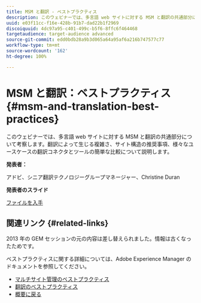 ```yaml
---
title: MSM と翻訳 - ベストプラクティス
description: このウェビナーでは、多言語 web サイトに対する MSM と翻訳の共通部分について考察します。翻訳によって生じる複雑さ、サイト構造の推奨事項、様々なユースケースの翻訳コネクタとツールの簡単な比較について説明します。
uuid: e03f11cc-f16e-428b-91b7-dad22b1f2969
discoiquuid: 4dc97a95-c401-499c-b5f6-8ffc6f464468
targetaudience: target-audience advanced
source-git-commit: edd0bdb28a9b3d065a64a95af6a216b747577c77
workflow-type: tm+mt
source-wordcount: '162'
ht-degree: 100%

---
```


# MSM と翻訳：ベストプラクティス {#msm-and-translation-best-practices}

このウェビナーでは、多言語 web サイトに対する MSM と翻訳の共通部分について考察します。翻訳によって生じる複雑さ、サイト構造の推奨事項、様々なユースケースの翻訳コネクタとツールの簡単な比較について説明します。

**発表者：**

アドビ、シニア翻訳テクノロジーグループマネージャー、Christine Duran

**発表者のスライド**

[ファイルを入手](assets/20130731-adobe-msm-and-translation-best-practices.pdf)

## 関連リンク {#related-links}

2013 年の GEM セッションの元の内容は差し替えられました。情報は古くなったためです。

ベストプラクティスに関する詳細については、Adobe Experience Manager のドキュメントを参照してください。

* [マルチサイト管理のベストプラクティス](https://docs.adobe.com/docs/en/aem/6-1/administer/sites/msm/msm-bp.html)
* [翻訳のベストプラクティス](https://docs.adobe.com/docs/ja/aem/6-1/administer/sites/translation/tc-bp.html)
* [概要に戻る](https://helpx.adobe.com/jp/experience-manager/kt/eseminars/gems/aem-index.html)
